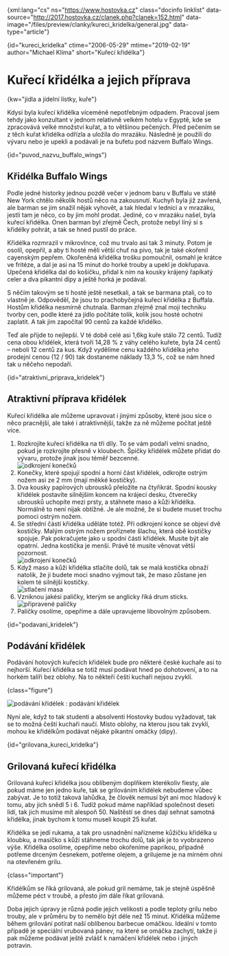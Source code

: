 
{xml:lang="cs" ns="https://www.hostovka.cz" class="docinfo linklist" data-source="http://2017.hostovka.cz/clanek.php?clanek=152.html" data-image="/files/preview/clanky/kureci_kridelka/general.jpg" data-type="article"}

{id="kureci_kridelka" ctime="2006-05-29" mtime="2019-02-19" author="Michael Klíma" short="Kuřecí křidélka"}

# Kuřecí křidélka a jejich příprava

<!-- generated attribute kw by user_udpatekw.sh on 2019-03-13, do not edit -->

{kw="jídla a jídelní lístky, kuře"}

Kdysi byla kuřecí křidélka víceméně nepotřebným odpadem. Pracoval jsem tehdy jako konzultant v jednom relativně velkém hotelu v Egyptě, kde se zpracovává velké množství kuřat, a to většinou pečených. Před pečením se z těch kuřat křidélka odřízla a uložila do mrazáku. Následně je použili do vývaru nebo je upekli a podávali je na bufetu pod názvem Buffalo Wings.

{id="puvod\_nazvu\_buffalo_wings"}

## Křidélka Buffalo Wings

Podle jedné historky jednou pozdě večer v jednom baru v Buffalu ve státě New York chtělo několik hostů něco na zakousnutí. Kuchyň byla již zavřená, ale barman se jim snažil nějak vyhovět, a tak hledal v lednici a v mrazáku, jestli tam je něco, co by jim mohl prodat. Jediné, co v mrazáku našel, byla kuřecí křidélka. Onen barman byl zřejmě Čech, protože nebyl líný si s křidélky pohrát, a tak se hned pustil do práce.

Křidélka rozmrazil v mikrovlnce, což mu trvalo asi tak 3 minuty. Potom je osolil, opepřil, a aby ti hosté měli větší chuť na pivo, tak je také okořenil cayenským pepřem. Okořeněná křidélka trošku pomoučnil, osmahl je krátce ve fritéze, a dal je asi na 15 minut do horké trouby a upekl je dokřupava. Upečená křidélka dal do košíčku, přidal k nim na kousky krájený řapíkatý celer a dva pikantní dipy a ještě horká je podával.

S něčím takovým se ti hosté ještě nesetkali, a tak se barmana ptali, co to vlastně je. Odpověděl, že jsou to prachobyčejná kuřecí křidélka z Buffala. Hostům křidélka nesmírně chutnala. Barman zřejmě znal moji techniku tvorby cen, podle které za jídlo počítáte tolik, kolik jsou hosté ochotni zaplatit. A tak jim započítal 90 centů za každé křidélko.

Teď ale přijde to nejlepší. V té době celé asi 1,6kg kuře stálo 72 centů. Tudíž cena obou křidélek, která tvoří 14,28 % z váhy celého kuřete, byla 24 centů – neboli 12 centů za kus. Když vydělíme cenu každého křidélka jeho prodejní cenou (12 / 90) tak dostaneme náklady 13,3 %, což se nám hned tak u něčeho nepodaří.

{id="atraktivni\_priprava\_kridelek"}

## Atraktivní příprava křidélek

Kuřecí křidélka ale můžeme upravovat i jinými způsoby, které jsou sice o něco pracnější, ale také i atraktivnější, takže za ně můžeme počítat ještě více.

  1. Rozkrojíte kuřecí křidélka na tři díly. To se vám podaří velmi snadno, pokud je rozkrojíte přesně v kloubech. Špičky křidélek můžete přidat do vývaru, protože jinak jsou téměř bezcenné.  
![odkrojení konečků][1] 
  2. Konečky, které spojují spodní a horní část křidélek, odkrojte ostrým nožem asi ze 2 mm (mají měkké kostičky).
  3. Dva kousky papírových ubrousků přeložíte na čtyřikrát. Spodní kousky křidélek postavíte silnějším koncem na krájecí desku, čtverečky ubrousků uchopíte mezi prsty, a stáhnete maso a kůži křidélka. Normálně to není nijak obtížné. Je ale možné, že si budete muset trochu pomoci ostrým nožem.
  4. Se střední částí křidélka uděláte totéž. Při odkrojení konce se objeví dvě kostičky. Malým ostrým nožem proříznete šlachu, která obě kostičky spojuje. Pak pokračujete jako u spodní části křidélek. Musíte být ale opatrní. Jedna kostička je menší. Právě té musíte věnovat větší pozornost.  
![odkrojení konečků][2] 
  5. Když maso a kůži křidélka stlačíte dolů, tak se malá kostička obnaží natolik, že ji budete moci snadno vyjmout tak, že maso zůstane jen kolem té silnější kostičky.  
![stlačení masa][3] 
  6. Vzniknou jakési paličky, kterým se anglicky říká drum sticks.  
![připravené paličky][4] 
  7. Paličky osolíme, opepříme a dále upravujeme libovolným způsobem.

{id="podavani_kridelek"}

## Podávání křidélek

Podávání hotových kuřecích křidélek bude pro některé české kuchaře asi to nejhorší. Kuřecí křidélka se totiž musí podávat hned po dohotovení, a to na horkém talíři bez oblohy. Na to někteří čeští kuchaři nejsou zvyklí.

{class="figure"}

![podávání křidélek][5] 
:   podávání křidélek

Nyní ale, když to tak studenti a absolventi Hostovky budou vyžadovat, tak se to možná čeští kuchaři naučí. Místo oblohy, na kterou jsou tak zvyklí, mohou ke křidélkům podávat nějaké pikantní omáčky (dipy).

{id="grilovana\_kureci\_kridelka"}

## Grilovaná kuřecí křidélka

Grilovaná kuřecí křidélka jsou oblíbeným doplňkem kterékoliv fiesty, ale pokud máme jen jedno kuře, tak se grilováním křidélek nebudeme vůbec zabývat. Je to totiž taková lahůdka, že člověk nemusí být ani moc hladový k tomu, aby jich snědl 5 i 6. Tudíž pokud máme například společnost deseti lidí, tak jich musíme mít alespoň 50. Naštěstí se dnes dají sehnat samotná křidélka, jinak bychom k tomu museli koupit 25 kuřat.

Křidélka se jedí rukama, a tak pro usnadnění nařízneme kůžičku křidélka u kloubku, a masíčko s kůží stáhneme trochu dolů, tak jak je to vyobrazeno výše. Křidélka osolíme, opepříme nebo okořeníme paprikou, případně potřeme drceným česnekem, potřeme olejem, a grilujeme je na mírném ohni na otevřeném grilu.

{class="important"}

Křidélkům se říká grilovaná, ale pokud gril nemáme, tak je stejně úspěšně můžeme péct v troubě, a přesto jim dále říkat grilovaná.

Doba jejich úpravy je různá podle jejich velikosti a podle teploty grilu nebo trouby, ale v průměru by to nemělo být déle než 15 minut. Křidélka můžeme během grilování potírat naší oblíbenou barbecue omáčkou. Ideální v tomto případě je speciální vrubovaná pánev, na které se omáčka zachytí, takže ji pak můžeme podávat ještě zvlášť k namáčení křidélek nebo i jiných potravin.

 [1]: http://2017.hostovka.cz/soubor/29-05-06-2.JPG
 [2]: http://2017.hostovka.cz/soubor/29-05-06-3.JPG
 [3]: http://2017.hostovka.cz/soubor/29-05-06-4.JPG
 [4]: http://2017.hostovka.cz/soubor/29-05-06-5.JPG
 [5]: http://2017.hostovka.cz/soubor/29-05-06-6.JPG

